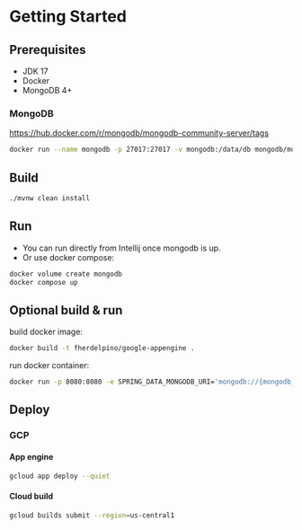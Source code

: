 # Getting Started

## Prerequisites

- JDK 17
- Docker
- MongoDB 4+

### MongoDB

https://hub.docker.com/r/mongodb/mongodb-community-server/tags

```bash
docker run --name mongodb -p 27017:27017 -v mongodb:/data/db mongodb/mongodb-community-server:latest
```

## Build

```bash
./mvnw clean install
```

## Run

- You can run directly from Intellij once mongodb is up.
- Or use docker compose:

```bash
docker volume create mongodb
docker compose up
```

## Optional build & run

build docker image:
```bash
docker build -t fherdelpino/google-appengine .
```
run docker container:
```bash
docker run -p 8080:8080 -e SPRING_DATA_MONGODB_URI='mongodb://{mongodb_ip}:27017' --name google-appengine fherdelpino/google-appengine
```

## Deploy

### GCP

#### App engine

```bash
gcloud app deploy --quiet
```

#### Cloud build

```bash
gcloud builds submit --region=us-central1
```